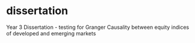 # dissertation
Year 3 Dissertation - testing for Granger Causality between equity indices of developed and emerging markets
